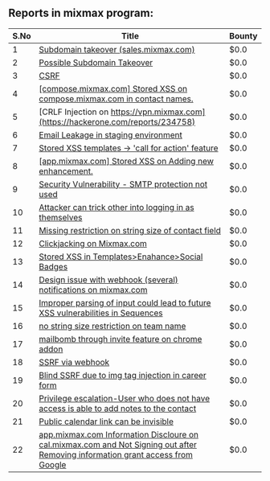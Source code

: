 ## Reports in mixmax program:
| S.No | Title | Bounty |
| ---- | ----- | ------ |
| 1 | [Subdomain takeover (sales.mixmax.com)](https://hackerone.com/reports/233408) | $0.0 |
| 2 | [Possible Subdomain Takeover](https://hackerone.com/reports/233402) | $0.0 |
| 3 | [CSRF](https://hackerone.com/reports/226612) | $0.0 |
| 4 | [[compose.mixmax.com] Stored XSS on compose.mixmax.com in contact names.](https://hackerone.com/reports/235292) | $0.0 |
| 5 | [CRLF Injection on https://vpn.mixmax.com](https://hackerone.com/reports/234758) | $0.0 |
| 6 | [Email Leakage in staging environment](https://hackerone.com/reports/236390) | $0.0 |
| 7 | [Stored XSS templates -> 'call for action' feature](https://hackerone.com/reports/237927) | $0.0 |
| 8 | [[app.mixmax.com] Stored XSS on Adding new enhancement.](https://hackerone.com/reports/237100) | $0.0 |
| 9 | [Security Vulnerability - SMTP protection not used](https://hackerone.com/reports/234701) | $0.0 |
| 10 | [Attacker can trick other into logging in as themselves](https://hackerone.com/reports/233379) | $0.0 |
| 11 | [Missing restriction on string size of contact field](https://hackerone.com/reports/236188) | $0.0 |
| 12 | [Clickjacking on Mixmax.com](https://hackerone.com/reports/234713) | $0.0 |
| 13 | [Stored XSS in Templates>Enahance>Social Badges](https://hackerone.com/reports/238906) | $0.0 |
| 14 | [Design issue with webhook (several) notifications on mixmax.com](https://hackerone.com/reports/239818) | $0.0 |
| 15 | [Improper parsing of input could lead to future XSS vulnerabilities in Sequences](https://hackerone.com/reports/243138) | $0.0 |
| 16 | [no string size restriction on team name](https://hackerone.com/reports/237125) | $0.0 |
| 17 | [mailbomb through invite feature on chrome addon](https://hackerone.com/reports/233376) | $0.0 |
| 18 | [SSRF via webhook](https://hackerone.com/reports/243277) | $0.0 |
| 19 | [Blind SSRF due to img tag injection in career form](https://hackerone.com/reports/236301) | $0.0 |
| 20 | [Privilege escalation-User who does not have access is able to add notes to the contact](https://hackerone.com/reports/235059) | $0.0 |
| 21 | [Public calendar link can be invisible](https://hackerone.com/reports/246055) | $0.0 |
| 22 | [app.mixmax.com Information Discloure on cal.mixmax.com and Not Signing out after Removing information grant access from Google](https://hackerone.com/reports/262262) | $0.0 |